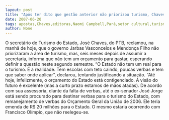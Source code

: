 ```yaml
---
layout: post
title: "Após ter dito que gestão anterior não priorizou turismo, Chaves revela que não tem um real para o setor"
date: 2007-06-20
tags: apostas,Chaves,editoras,Naomi Campbell,Pará,setor cultural,turismo
author: None
---
```

O secret&aacute;rio de Turismo do Estado, Jos&eacute; Chaves, do PTB, reclamou, na manh&atilde; de hoje, que o governo Jarbas Vasconcelos e Mendon&ccedil;a Filho n&atilde;o priorizaram a &aacute;rea de turismo, mas, seis meses depois de assumir a secretaria, informa que n&atilde;o tem um or&ccedil;amento para gastar, esperando definir a quest&atilde;o neste segundo semestre.
&ldquo;O Estado n&atilde;o tem um real para o turismo. &Eacute; a realidade. Tem escolas com teto caindo, poucas verbas e tem que saber onde aplicar&rdquo;, declarou, tentando justificando a situa&ccedil;&atilde;o.
&ldquo;At&eacute; hoje, infelizmente, o or&ccedil;amento do Estado est&aacute; contigenciado. A vis&atilde;o do futuro &eacute; excelente (mas a curto prazo estamos de m&atilde;os atadas).
De acordo com sua assessoria, diante da falta de verbas, at&eacute; o ex-senador Jos&eacute; Jorge est&aacute; sendo procurado para destinar verbas para o turismo do Estado, com remanejamento de verbas do Or&ccedil;amento Geral da Uni&atilde;o de 2006. Ele teria emenda de R$ 20 milh&otilde;es para o Estado. O mesmo estaria ocorrendo com Francisco Ol&iacute;mpio, que n&atilde;o reelegeu-se.
 